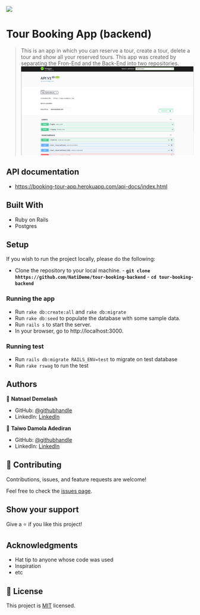 ![](https://img.shields.io/badge/Microverse-blueviolet)

# Tour Booking App (backend)

> This is an app in which you can reserve a tour, create a tour, delete a tour and show all your reserved tours. This app was created by separating the Fron-End and the Back-End into two repositories.
> ![Screenshot](Screenshot.png)

## API documentation

- https://booking-tour-app.herokuapp.com/api-docs/index.html

## Built With

- Ruby on Rails
- Postgres

## Setup

If you wish to run the project locally, please do the following:

- Clone the repository to your local machine. - **`git clone hhttps://github.com/NatiDeme/tour-booking-backend`** - **`cd tour-booking-backend`**

### Running the app

- Run `rake db:create:all` and `rake db:migrate`
- Run `rake db:seed` to populate the database with some sample data.
- Run `rails s` to start the server.
- In your browser, go to http://localhost:3000.

### Running test

- Run `rails db:migrate RAILS_ENV=test` to migrate on test database
- Run `rake rswag` to run the test

## Authors

👤 **Natnael Demelash**

- GitHub: [@githubhandle](https://github.com/NatiDeme)
- LinkedIn: [LinkedIn](https://www.linkedin.com/in/natnael-demelash/)

👤 **Taiwo Damola Adediran**

- GitHub: [@githubhandle](https://github.com/tylher)
- LinkedIn: [LinkedIn](https://www.linkedin.com/in/taiwo-adediran-327654127/)

## 🤝 Contributing

Contributions, issues, and feature requests are welcome!

Feel free to check the [issues page](../../issues/).

## Show your support

Give a ⭐️ if you like this project!

## Acknowledgments

- Hat tip to anyone whose code was used
- Inspiration
- etc

## 📝 License

This project is [MIT](./MIT.md) licensed.

